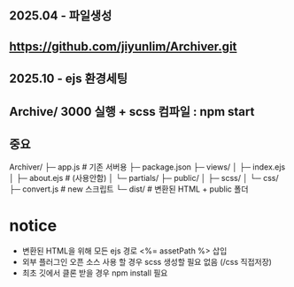 ## 2025.04 - 파일생성
## https://github.com/jiyunlim/Archiver.git
## 2025.10 - ejs 환경세팅
## Archive/ 3000 실행 + scss 컴파일 : npm start
##
## 중요
Archiver/
├─ app.js                # 기존 서버용
├─ package.json
├─ views/
│  ├─ index.ejs
│  ├─ about.ejs          # (사용안함)
│  └─ partials/
├─ public/
│  ├─ scss/
│  └─ css/
├─ convert.js            # new 스크립트 
└─ dist/                 # 변환된 HTML + public 폴더


# notice
- 변환된 HTML을 위해 모든 ejs 경로 <%= assetPath %> 삽입 
- 외부 플러그인 오픈 소스 사용 할 경우 scss 생성할 필요 없음 (/css 직접저장)
- 최초 깃에서 클론 받을 경우 npm install 필요


